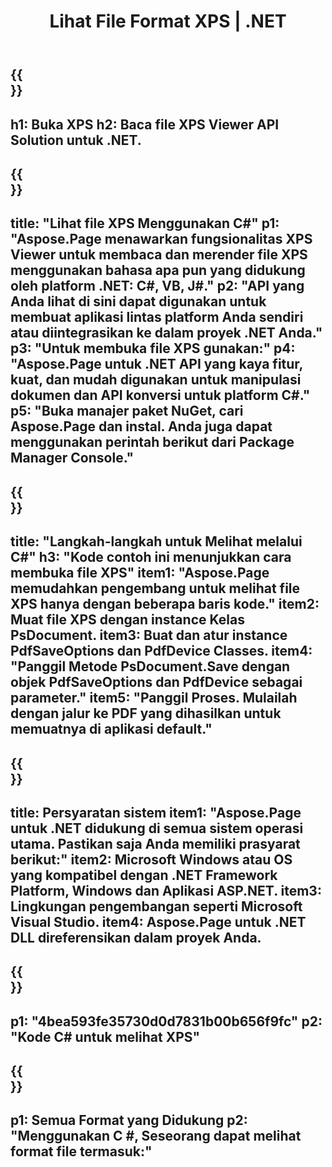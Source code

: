 ﻿---
translation: true
template: /_templates/_viewer-child-net.md
title: Lihat File Format XPS | .NET
weight: 170
url: /net/viewer/xps/
description: Buka untuk melihat file XPS. Kode sumber C# untuk memuat, merender, dan menampilkan dokumen XPS di .NET Framework Platform, Windows, dan Aplikasi ASP.NET.
informat: XPS
otherformats: EPS PS
---

{{<section banner>}}
---
h1: Buka XPS
h2: Baca file XPS Viewer API Solution untuk .NET.
---

{{<section overview>}}
---
title: "Lihat file XPS Menggunakan C#"
p1: "Aspose.Page menawarkan fungsionalitas XPS Viewer untuk membaca dan merender file XPS menggunakan bahasa apa pun yang didukung oleh platform .NET: C#, VB, J#."
p2: "API yang Anda lihat di sini dapat digunakan untuk membuat aplikasi lintas platform Anda sendiri atau diintegrasikan ke dalam proyek .NET Anda."
p3: "Untuk membuka file XPS gunakan:"
p4: "Aspose.Page untuk .NET API yang kaya fitur, kuat, dan mudah digunakan untuk manipulasi dokumen dan API konversi untuk platform C#."
p5: "Buka manajer paket NuGet, cari Aspose.Page dan instal. Anda juga dapat menggunakan perintah berikut dari Package Manager Console."
---

{{<section feature1>}}
---
title: "Langkah-langkah untuk Melihat melalui C#"
h3: "Kode contoh ini menunjukkan cara membuka file XPS"
item1: "Aspose.Page memudahkan pengembang untuk melihat file XPS hanya dengan beberapa baris kode."
item2: Muat file XPS dengan instance Kelas PsDocument.
item3: Buat dan atur instance PdfSaveOptions dan PdfDevice Classes.
item4: "Panggil Metode PsDocument.Save dengan objek PdfSaveOptions dan PdfDevice sebagai parameter."
item5: "Panggil Proses. Mulailah dengan jalur ke PDF yang dihasilkan untuk memuatnya di aplikasi default."
---

{{<section feature2>}}
---
title: Persyaratan sistem
item1: "Aspose.Page untuk .NET didukung di semua sistem operasi utama. Pastikan saja Anda memiliki prasyarat berikut:"
item2: Microsoft Windows atau OS yang kompatibel dengan .NET Framework Platform, Windows dan Aplikasi ASP.NET.
item3: Lingkungan pengembangan seperti Microsoft Visual Studio.
item4: Aspose.Page untuk .NET DLL direferensikan dalam proyek Anda.
---

{{<section gist>}}
---
p1: "4bea593fe35730d0d7831b00b656f9fc"
p2: "Kode C# untuk melihat XPS"
---

{{<section otherformats>}}
---
p1: Semua Format yang Didukung
p2: "Menggunakan C #, Seseorang dapat melihat format file termasuk:"
---

